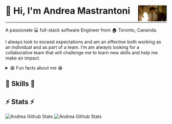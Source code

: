 <div>
    <img  align="right" src="https://github.com/andmast/andmast/blob/master/coder.gif" height="50px" width="auto">
    <h1 align="left"> 👋 Hi, I'm <strong>Andrea Mastrantoni</strong></h1>
</div>

---

A passionate 💻 full-stack software Engineer from 🏠 Toronto, Cananda.

I always look to exceed expectations and am an effective both working as an individual and as part of a team. I’m am alwayls looking for a collaborative team that will challenge me to learn new skills and help me make an impact. 

<details>
    <summary>😁 Fun facts about me 😁</summary>
        <p>✈️ Wannabe Globetrotter</p>
        <p>📖 Avid Reader</p>
        <p>🎮 Video/Board Game Enthusiast</p>
        <p>🎲 D&D Newbie</p>
        <p>🏠 Previously Framer/Rough Carperter</p>
        <p>💎 Former Graphic Designer</p>
        <p>📺 Tv/Movie Buff </p>
</details>

##  🎉 Skills  🎉

## ⚡ Stats ⚡ 
![Andrea Github Stats](https://andmast-github-stats.vercel.app/api?username=andmast&show_icons=true&count_private=true&hide=contribs,issues,prs&theme=gruvbox)
![Andrea Github Stats](https://andmast-github-stats.vercel.app/api/top-langs/?username=andmast&hide=html&theme=gruvbox)

